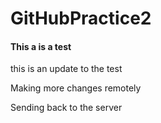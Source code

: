 # GitHubPractice2

#### This a is a test

this is an update to the test

Making more changes remotely

Sending back to the server
